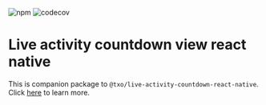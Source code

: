 ![npm](https://img.shields.io/npm/v/@txo/live-activity-countdown-view-react-native)
![codecov](https://img.shields.io/codecov/c/github/txo/live-activity-countdown-view-react-native)
# Live activity countdown view react native #

This is companion package to `@txo/live-activity-countdown-react-native`. Click [here](https://github.com/technology-studio/live-activity-countdown-react-native) to learn more.
